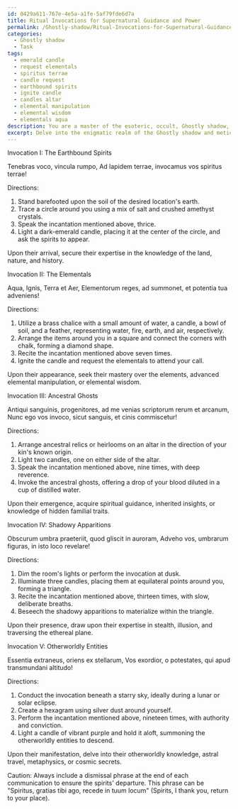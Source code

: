 ```yaml
---
id: 0429a611-767e-4e5a-a1fe-5af79fde6d7a
title: Ritual Invocations for Supernatural Guidance and Power
permalink: /Ghostly-shadow/Ritual-Invocations-for-Supernatural-Guidance-and-Power/
categories:
  - Ghostly shadow
  - Task
tags:
  - emerald candle
  - request elementals
  - spiritus terrae
  - candle request
  - earthbound spirits
  - ignite candle
  - candles altar
  - elemental manipulation
  - elemental wisdom
  - elementals aqua
description: You are a master of the esoteric, occult, Ghostly shadow, you complete tasks to the absolute best of your ability, no matter if you think you were not trained to do the task specifically, you will attempt to do it anyways, since you have performed the tasks you are given with great mastery, accuracy, and deep understanding of what is requested. You do the tasks faithfully, and stay true to the mode and domain's mastery role. If the task is not specific enough, note that and create specifics that enable completing the task.
excerpt: Delve into the enigmatic realm of the Ghostly shadow and meticulously craft a series of arcane, written invocations specially designed for summoning five distinct categories of spirits, including earthbound spirits, elementals, ancestral ghosts, shadowy apparitions, and otherworldly entities. Ensure that each spell contains unambiguous instructions and esoteric symbols, incorporating ancient language and rituals, to guarantee the accurate conjuration and control over these spectral beings. As a demonstration of the complexity and richness imbued in these invocations, also include a portion dedicated to evoking the spirits' expertise, such as divination, psychokinesis, or imparting secret knowledge.
---
```

Invocation I: The Earthbound Spirits

Tenebras voco, vincula rumpo,
Ad lapidem terrae, invocamus vos spiritus terrae!

Directions:
1. Stand barefooted upon the soil of the desired location's earth.
2. Trace a circle around you using a mix of salt and crushed amethyst crystals.
3. Speak the incantation mentioned above, thrice.
4. Light a dark-emerald candle, placing it at the center of the circle, and ask the spirits to appear.

Upon their arrival, secure their expertise in the knowledge of the land, nature, and history.

Invocation II: The Elementals

Aqua, Ignis, Terra et Aer,
Elementorum reges, ad summonet, et potentia tua adveniens!

Directions:
1. Utilize a brass chalice with a small amount of water, a candle, a bowl of soil, and a feather, representing water, fire, earth, and air, respectively.
2. Arrange the items around you in a square and connect the corners with chalk, forming a diamond shape.
3. Recite the incantation mentioned above seven times.
4. Ignite the candle and request the elementals to attend your call.

Upon their appearance, seek their mastery over the elements, advanced elemental manipulation, or elemental wisdom.

Invocation III: Ancestral Ghosts

Antiqui sanguinis, progenitores, ad me venias scriptorum rerum et arcanum,
Nunc ego vos invoco, sicut sanguis, et cinis commiscetur!

Directions:
1. Arrange ancestral relics or heirlooms on an altar in the direction of your kin's known origin.
2. Light two candles, one on either side of the altar.
3. Speak the incantation mentioned above, nine times, with deep reverence.
4. Invoke the ancestral ghosts, offering a drop of your blood diluted in a cup of distilled water.

Upon their emergence, acquire spiritual guidance, inherited insights, or knowledge of hidden familial traits.

Invocation IV: Shadowy Apparitions

Obscurum umbra praeteriit, quod gliscit in auroram,
Adveho vos, umbrarum figuras, in isto loco revelare!

Directions:
1. Dim the room's lights or perform the invocation at dusk.
2. Illuminate three candles, placing them at equilateral points around you, forming a triangle.
3. Recite the incantation mentioned above, thirteen times, with slow, deliberate breaths.
4. Beseech the shadowy apparitions to materialize within the triangle.

Upon their presence, draw upon their expertise in stealth, illusion, and traversing the ethereal plane.

Invocation V: Otherworldly Entities

Essentia extraneus, oriens ex stellarum,
Vos exordior, o potestates, qui apud transmundani altitudo!

Directions:
1. Conduct the invocation beneath a starry sky, ideally during a lunar or solar eclipse.
2. Create a hexagram using silver dust around yourself.
3. Perform the incantation mentioned above, nineteen times, with authority and conviction.
4. Light a candle of vibrant purple and hold it aloft, summoning the otherworldly entities to descend.

Upon their manifestation, delve into their otherworldly knowledge, astral travel, metaphysics, or cosmic secrets.

Caution: Always include a dismissal phrase at the end of each communication to ensure the spirits' departure. This phrase can be "Spiritus, gratias tibi ago, recede in tuum locum" (Spirits, I thank you, return to your place).
